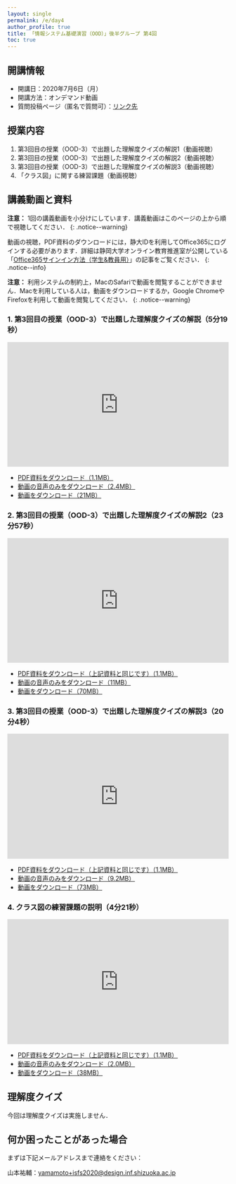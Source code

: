 ```yaml
---
layout: single
permalink: /e/day4
author_profile: true
title: 「情報システム基礎演習（OOD）」後半グループ 第4回
toc: true
---
```


## 開講情報

* 開講日：2020年7月6日（月）
* 開講方法：オンデマンド動画
* 質問投稿ページ（匿名で質問可）：[リンク先](https://app.sli.do/event/rgxpzr6y)


## 授業内容

1. 第3回目の授業（OOD-3）で出題した理解度クイズの解説1（動画視聴）
2. 第3回目の授業（OOD-3）で出題した理解度クイズの解説2（動画視聴）
3. 第3回目の授業（OOD-3）で出題した理解度クイズの解説3（動画視聴）
4. 「クラス図」に関する練習課題（動画視聴）


## 講義動画と資料
**注意：** 1回の講義動画を小分けにしています．講義動画はこのページの上から順で視聴してください．
{: .notice--warning}

動画の視聴，PDF資料のダウンロードには，静大IDを利用してOffice365にログインする必要があります．詳細は静岡大学オンライン教育推進室が公開している「[Office365サインイン方法（学生&教員用）](https://wwp.shizuoka.ac.jp/online-education/office365%e3%82%b5%e3%82%a4%e3%83%b3%e3%82%a4%e3%83%b3%ef%bc%86-ms-stream%e8%a6%96%e8%81%b4%e6%96%b9%e6%b3%95%ef%bc%88%e5%ad%a6%e7%94%9f%e6%95%99%e5%93%a1%e7%94%a8%ef%bc%89/)」の記事をご覧ください．
{: .notice--info}

**注意：** 利用システムの制約上，MacのSafariで動画を閲覧することができません．Macを利用している人は，動画をダウンロードするか，Google ChromeやFirefoxを利用して動画を閲覧してください．
{: .notice--warning}


### 1. 第3回目の授業（OOD-3）で出題した理解度クイズの解説（5分19秒）

<div style='max-width: 640px'><div style='position: relative; padding-bottom: 56.25%; height: 0; overflow: hidden;'><iframe width="640" height="360" src="https://web.microsoftstream.com/embed/video/b0f5c6c6-8746-4424-8002-238797773f8f?autoplay=false&amp;showinfo=false" allowfullscreen style="border:none; position: absolute; top: 0; left: 0; right: 0; bottom: 0; height: 100%; max-width: 100%;"></iframe></div></div>

* [PDF資料をダウンロード（1.1MB）](https://scii-my.sharepoint.com/:b:/g/personal/yusuke_yamamoto_cii_shizuoka_ac_jp/EXDGAWWm4B9AhKrsBCL4nEoBvDZhkqZN_CxX_cVlta9h7A?e=vAL3dN)
* [動画の音声のみをダウンロード（2.4MB）](https://scii-my.sharepoint.com/:u:/g/personal/yusuke_yamamoto_cii_shizuoka_ac_jp/EZ3xXqtSoddJoSC41A_MjjIBlintWhzL8supvY0Wd-54cA?e=S8PPQU)
* [動画をダウンロード（21MB）](https://scii-my.sharepoint.com/:v:/g/personal/yusuke_yamamoto_cii_shizuoka_ac_jp/EbULYsCOABtOg0Ng-GjWhpkBUTPUlGsL4Q8-NIiuvz_Xeg?e=un4D9K)


### 2. 第3回目の授業（OOD-3）で出題した理解度クイズの解説2（23分57秒）

<div style='max-width: 640px'><div style='position: relative; padding-bottom: 56.25%; height: 0; overflow: hidden;'><iframe width="640" height="360" src="https://web.microsoftstream.com/embed/video/344fa9fc-d798-4472-b977-663f9df0313c?autoplay=false&amp;showinfo=false" allowfullscreen style="border:none; position: absolute; top: 0; left: 0; right: 0; bottom: 0; height: 100%; max-width: 100%;"></iframe></div></div>

* [PDF資料をダウンロード（上記資料と同じです）（1.1MB）](https://scii-my.sharepoint.com/:b:/g/personal/yusuke_yamamoto_cii_shizuoka_ac_jp/EXDGAWWm4B9AhKrsBCL4nEoBvDZhkqZN_CxX_cVlta9h7A?e=vAL3dN)
* [動画の音声のみをダウンロード（11MB）](https://scii-my.sharepoint.com/:u:/g/personal/yusuke_yamamoto_cii_shizuoka_ac_jp/EYKh2vJ4-5BNnhl_eJHc_RIBG_PEDx8oxa2gGaid4_zuVQ?e=6smfyo)
* [動画をダウンロード（70MB）](https://scii-my.sharepoint.com/:v:/g/personal/yusuke_yamamoto_cii_shizuoka_ac_jp/EfZVlvZ2kqhLuF5QO90X3a8BnDOwh_Juyg1pRaxRsq0VXw?e=1TkSgB)



### 3. 第3回目の授業（OOD-3）で出題した理解度クイズの解説3（20分4秒）

<div style='max-width: 640px'><div style='position: relative; padding-bottom: 56.25%; height: 0; overflow: hidden;'><iframe width="640" height="360" src="https://web.microsoftstream.com/embed/video/be385447-d9cd-46f8-856c-1af5aefe918b?autoplay=false&amp;showinfo=false" allowfullscreen style="border:none; position: absolute; top: 0; left: 0; right: 0; bottom: 0; height: 100%; max-width: 100%;"></iframe></div></div>

* [PDF資料をダウンロード（上記資料と同じです）（1.1MB）](https://scii-my.sharepoint.com/:b:/g/personal/yusuke_yamamoto_cii_shizuoka_ac_jp/EXDGAWWm4B9AhKrsBCL4nEoBvDZhkqZN_CxX_cVlta9h7A?e=vAL3dN)
* [動画の音声のみをダウンロード（9.2MB）](https://scii-my.sharepoint.com/:u:/g/personal/yusuke_yamamoto_cii_shizuoka_ac_jp/EewFw5XdMvhCv57kJVUVqmwBXaXdVWiAlPzN_ngr6UWlsQ?e=s3nGRJ)
* [動画をダウンロード（73MB）](https://scii-my.sharepoint.com/:v:/g/personal/yusuke_yamamoto_cii_shizuoka_ac_jp/Ea36tt3dqZpEpdpW6JATcSIB5to3g4p63wLX_m0E4X9Ktw?e=2OjJri)


### 4. クラス図の練習課題の説明（4分21秒）

<div style='max-width: 640px'><div style='position: relative; padding-bottom: 56.25%; height: 0; overflow: hidden;'><iframe width="640" height="360" src="https://web.microsoftstream.com/embed/video/72916b6d-0345-4d7c-a556-daab09ee3d67?autoplay=false&amp;showinfo=false" allowfullscreen style="border:none; position: absolute; top: 0; left: 0; right: 0; bottom: 0; height: 100%; max-width: 100%;"></iframe></div></div>

* [PDF資料をダウンロード（上記資料と同じです）（1.1MB）](https://scii-my.sharepoint.com/:b:/g/personal/yusuke_yamamoto_cii_shizuoka_ac_jp/EXDGAWWm4B9AhKrsBCL4nEoBvDZhkqZN_CxX_cVlta9h7A?e=vAL3dN)
* [動画の音声のみをダウンロード（2.0MB）](https://scii-my.sharepoint.com/:u:/g/personal/yusuke_yamamoto_cii_shizuoka_ac_jp/EfEFSZT3DAdDttLAG-4HrmgBZHKOFkHRQn4RLqpNjwptjg?e=53baaI)
* [動画をダウンロード（38MB）](https://scii-my.sharepoint.com/:v:/g/personal/yusuke_yamamoto_cii_shizuoka_ac_jp/EWWHMIHoHDxLpvvTnSFpMzoBRqwbMzHjtZLhRvEFAgQGXw?e=V0BYTt)


## 理解度クイズ

今回は理解度クイズは実施しません．


## 何か困ったことがあった場合
まずは下記メールアドレスまで連絡をください：

山本祐輔：yamamoto+isfs2020@design.inf.shizuoka.ac.jp



